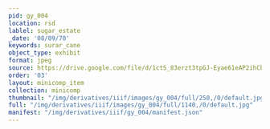 ```yaml
---
pid: gy_004
location: rsd
lablel: sugar_estate
_date: '08/09/70'
keywords: surar_cane
object_type: exhibit
format: jpeg
source: https://drive.google.com/file/d/1ctS_83erzt3tpGJ-Eyae61eAP2ihCbFQ/view?usp=sharing
order: '03'
layout: minicomp_item
collection: minicomp
thumbnail: "/img/derivatives/iiif/images/gy_004/full/250,/0/default.jpg"
full: "/img/derivatives/iiif/images/gy_004/full/1140,/0/default.jpg"
manifest: "/img/derivatives/iiif/gy_004/manifest.json"
---
```

